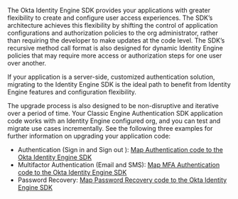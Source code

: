 The Okta Identity Engine SDK provides your applications with greater flexibility to create and configure user access experiences. The SDK’s architecture achieves this flexibility by shifting the control of application configurations and authorization policies to the org administrator, rather than requiring the developer to make updates at the code level. The SDK’s recursive method call format is also designed for dynamic Identity Engine policies that may require more access or authorization steps for one user over another.

If your application is a server-side, customized authentication solution, migrating to the Identity Engine SDK is the ideal path to benefit from Identity Engine features and configuration flexibility.

The upgrade process is also designed to be non-disruptive and iterative over a period of time. Your Classic Engine Authentication SDK application code works with an Identity Engine configured org, and you can test and migrate use cases incrementally. See the following three examples for further information on upgrading your application code:

- Authentication (Sign in and Sign out ): [Map Authentication code to the Okta Identity Engine SDK](/docs/guides/oie-upgrade-api-sdk-to-oie-sdk/nodejs/main/#map-authentication-code-to-the-okta-identity-engine-sdk)
- Multifactor Authentication (Email and SMS): [Map MFA Authentication code to the Okta Identity Engine SDK](/docs/guides/oie-upgrade-api-sdk-to-oie-sdk/nodejs/main/#map-mfa-authentication-code-to-the-okta-identity-engine-sdk)
- Password Recovery: [Map Password Recovery code to the Okta Identity Engine SDK](/docs/guides/oie-upgrade-api-sdk-to-oie-sdk/nodejs/main/#map-password-recovery-code-to-the-okta-identity-engine-sdk)
